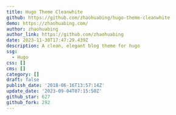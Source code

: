 ```yaml
---
title: Hugo Theme Cleanwhite
github: https://github.com/zhaohuabing/hugo-theme-cleanwhite
demo: https://zhaohuabing.com/
author: zhaohuabing
author_link: https://github.com/zhaohuabing
date: 2023-11-30T17:47:29.439Z
description: A clean, elegant blog theme for hugo
ssg:
  - Hugo
css: []
cms: []
category: []
draft: false
publish_date: '2018-06-16T13:57:14Z'
update_date: '2023-09-04T07:15:50Z'
github_star: 627
github_fork: 292
---
```


